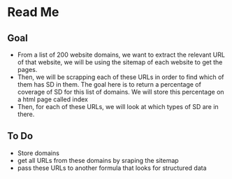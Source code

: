 # Read Me
## Goal
* From a list of 200 website domains, we want to extract the relevant URL of that website, we will be using the sitemap of each website to get the pages. 
* Then, we will be scrapping each of these URLs in order to find which of them has SD in them. The goal here is to return a percentage of coverage of SD for this list of domains. We will store this percentage on a html page called index
* Then, for each of these URLs, we will look at which types of SD are in there. 

## To Do
* Store domains
* get all URLs from these domains by sraping the sitemap
* pass these URLs to another formula that looks for structured data